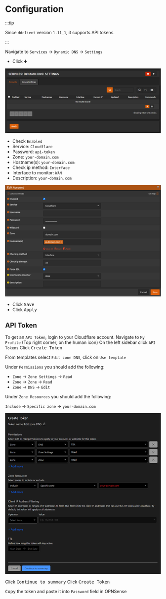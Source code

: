 # Configuration

:::tip

Since `ddclient` version `1.11_1`, it supports API tokens.

:::

Navigate to `Services` -> `Dynamic DNS` -> `Settings`

- Click <kbd>➕</kbd>

![ddns-add](img/ddns-add.png)

- Check `Enabled`
- Service: `Cloudflare`
- Password: `api-token`
- Zone: `your-domain.com`
- Hostname(s): `your-domain.com`
- Check ip method: `Interface`
- Interface to monitor: `WAN`
- Description: `your-domain.com`

![ddns-config](img/ddns-config.png)

- Click <kbd>Save</kbd>
- Click <kbd>Apply</kbd>

## API Token

To get an `API Token`, login to your Cloudflare account.
Navigate to `My Profile` (Top right corner, on the human icon)
On the left sidebar click `API Tokens`
Click <kbd>Create Token</kbd>

From templates select `Edit zone DNS`, click on `Use template`

Under `Permissions` you should add the following:

- `Zone` -> `Zone Settings` -> `Read`
- `Zone` -> `Zone` -> `Read`
- `Zone` -> `DNS` -> `Edit`

Under `Zone Resources` you should add the following:

`Include` -> `Specific zone` -> `your-domain.com`

![cloudflare-api-token](img/cloudflare-api-token.png)

Click <kbd>Continue to summary</kbd>
Click <kbd>Create Token</kbd>

<kbd>Copy</kbd> the token and paste it into `Password` field in OPNSense

